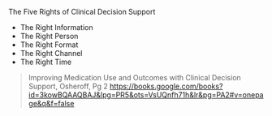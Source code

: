 The Five Rights of Clinical Decision Support

- The Right Information
- The Right Person
- The Right Format
- The Right Channel
- The Right Time

> Improving Medication Use and Outcomes with Clinical Decision Support, Osheroff, Pg 2
> https://books.google.com/books?id=3kowBQAAQBAJ&lpg=PR5&ots=VsUQnfh71h&lr&pg=PA2#v=onepage&q&f=false
